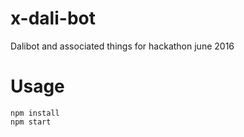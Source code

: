 # x-dali-bot
Dalibot and associated things for hackathon june 2016

# Usage
```
npm install
npm start
```
